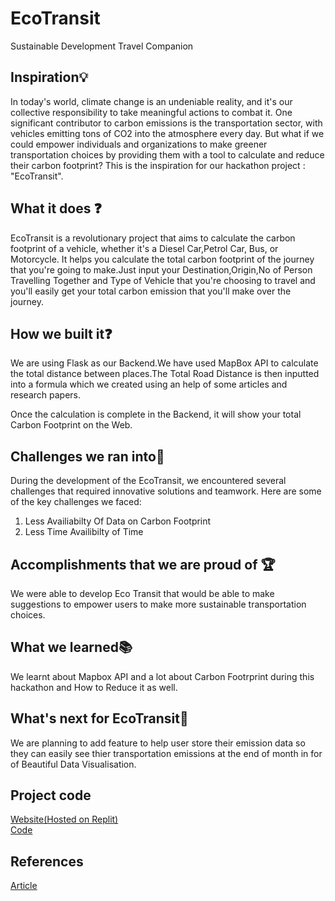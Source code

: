 # EcoTransit

Sustainable Development Travel Companion

## Inspiration💡

In today's world, climate change is an undeniable reality, and it's our collective responsibility to take meaningful actions to combat it. One significant contributor to carbon emissions is the transportation sector, with vehicles emitting tons of CO2 into the atmosphere every day. But what if we could empower individuals and organizations to make greener transportation choices by providing them with a tool to calculate and reduce their carbon footprint? This is the inspiration for our hackathon project : "EcoTransit".

## What it does ❓

EcoTransit is a revolutionary project that aims to calculate the carbon footprint of a vehicle, whether it's a Diesel Car,Petrol Car, Bus, or Motorcycle. It helps you calculate the total carbon footprint of the journey that you're going to make.Just input your Destination,Origin,No of Person Travelling Together and Type of Vehicle that you're choosing to travel and you'll easily get your total carbon emission that you'll make over the journey.

## How we built it❓

We are using Flask as our Backend.We have used MapBox API to calculate the total distance between places.The Total Road Distance is then inputted into a formula which we created using an help of some articles and research papers.

Once the calculation is complete in the Backend, it will show your total Carbon Footprint on the Web.

## Challenges we ran into🎢

During the development of the EcoTransit, we encountered several challenges that required innovative solutions and teamwork. Here are some of the key challenges we faced:

1. Less Availiabilty Of Data on Carbon Footprint
2. Less Time Availibilty of Time

## Accomplishments that we are proud of 🏆

We were able to develop Eco Transit that would be able to make suggestions to empower users to make more sustainable transportation choices.

## What we learned📚

We learnt about Mapbox API and a lot about Carbon Footrprint during this hackathon and How to Reduce it as well.

## What's next for EcoTransit🔭

We are planning to add feature to help user store their emission data so they can easily see thier transportation emissions at the end of month in for of Beautiful Data Visualisation.

## Project code

[Website(Hosted on Replit)]('')  
[Code]('https://github.com/cyrixninja/EcoTransit')

## References

[Article]('https://8billiontrees.com/carbon-offsets-credits/how-much-co2-does-a-car-emit-per-mile/#:~:text=CO2%20emissions%20can%20also,of%20CO2%20per%20km')
